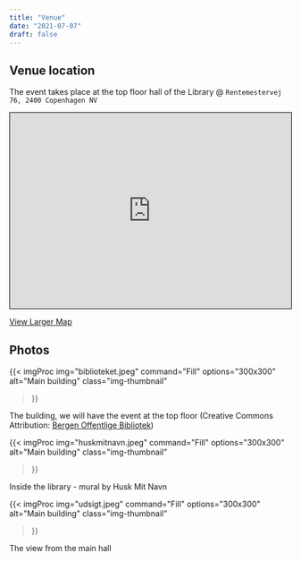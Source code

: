 ```yaml
---
title: "Venue"
date: "2021-07-07"
draft: false
---
```



## Venue location

The event takes place at the top floor hall of the Library @ 
<code>Rentemestervej 76, 2400 Copenhagen NV</code>

<iframe width="100%" height="350" frameborder="0" scrolling="no" marginheight="0" marginwidth="0" src="https://www.openstreetmap.org/export/embed.html?bbox=12.522068470716478%2C55.70810329396452%2C12.523427009582521%2C55.70872136221104&amp;layer=hot" style="border: 1px solid black"></iframe>

<a href="https://www.openstreetmap.org/#map=20/55.70841/12.52275&amp;layers=H">View Larger Map</a>

## Photos

{{< imgProc 
img="biblioteket.jpeg" 
command="Fill" 
options="300x300" 
alt="Main building" 
class="img-thumbnail" 
>}}

The building, we will have the event at the top floor (Creative Commons Attribution: [Bergen Offentlige Bibliotek](https://flickr.com/photos/bergenoff/))

{{< imgProc 
img="huskmitnavn.jpeg" 
command="Fill" 
options="300x300" 
alt="Main building" 
class="img-thumbnail" 
>}}

Inside the library - mural by Husk Mit Navn

{{< imgProc 
img="udsigt.jpeg" 
command="Fill" 
options="300x300" 
alt="Main building" 
class="img-thumbnail" 
>}}

The view from the main hall
